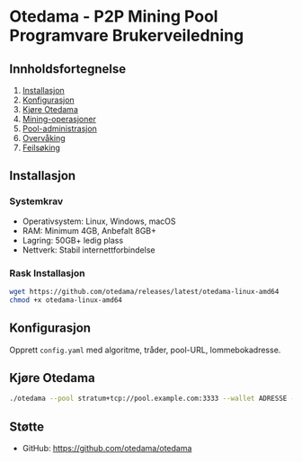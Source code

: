 # Otedama - P2P Mining Pool Programvare Brukerveiledning

## Innholdsfortegnelse
1. [Installasjon](#installasjon)
2. [Konfigurasjon](#konfigurasjon)
3. [Kjøre Otedama](#kjøre-otedama)
4. [Mining-operasjoner](#mining-operasjoner)
5. [Pool-administrasjon](#pool-administrasjon)
6. [Overvåking](#overvåking)
7. [Feilsøking](#feilsøking)

## Installasjon

### Systemkrav
- Operativsystem: Linux, Windows, macOS
- RAM: Minimum 4GB, Anbefalt 8GB+
- Lagring: 50GB+ ledig plass
- Nettverk: Stabil internettforbindelse

### Rask Installasjon
```bash
wget https://github.com/otedama/releases/latest/otedama-linux-amd64
chmod +x otedama-linux-amd64
```

## Konfigurasjon
Opprett `config.yaml` med algoritme, tråder, pool-URL, lommebokadresse.

## Kjøre Otedama
```bash
./otedama --pool stratum+tcp://pool.example.com:3333 --wallet ADRESSE --worker worker1
```

## Støtte
- GitHub: https://github.com/otedama/otedama
